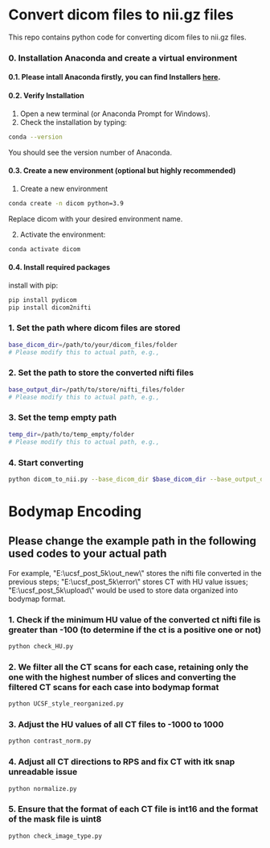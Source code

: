 # Convert dicom files to nii.gz files
This repo contains python code for converting dicom files to nii.gz files.

### 0. Installation Anaconda and create a virtual environment 

#### 0.1. Please intall Anaconda firstly, you can find Installers [here](https://www.anaconda.com/download/success). 

#### 0.2. Verify Installation

1. Open a new terminal (or Anaconda Prompt for Windows).
2. Check the installation by typing:

```bash
conda --version
```
You should see the version number of Anaconda.

#### 0.3. Create a new environment (optional but highly recommended)

1. Create a new environment

```bash
conda create -n dicom python=3.9
```
Replace dicom with your desired environment name.

2. Activate the environment:

```bash
conda activate dicom
```
#### 0.4. Install required packages

install with pip:
```bash
pip install pydicom
pip install dicom2nifti
```

### 1. Set the path where dicom files are stored

```bash
base_dicom_dir=/path/to/your/dicom_files/folder
# Please modify this to actual path, e.g.,
```

### 2. Set the path to store the converted nifti files

```bash
base_output_dir=/path/to/store/nifti_files/folder
# Please modify this to actual path, e.g.,
```

### 3. Set the temp empty path 

```bash
temp_dir=/path/to/temp_empty/folder
# Please modify this to actual path, e.g.,
```

### 4. Start converting

```bash
python dicom_to_nii.py --base_dicom_dir $base_dicom_dir --base_output_dir $base_output_dir --temp_dir $temp_dir
```

# Bodymap Encoding
## Please change the example path in the following used codes to your actual path
For example, "E:\\ucsf_post_5k\\out_new\\" stores the nifti file converted in the previous steps; "E:\\ucsf_post_5k\\error\\" stores CT with HU value issues; "E:\\ucsf_post_5k\\upload\\" would be used to store data organized into bodymap format.

### 1. Check if the minimum HU value of the converted ct nifti file is greater than -100 (to determine if the ct is a positive one or not)

```bash
python check_HU.py
```


### 2. We filter all the CT scans for each case, retaining only the one with the highest number of slices and converting the filtered CT scans for each case into bodymap format

```bash
python UCSF_style_reorganized.py
```

### 3. Adjust the HU values of all CT files to -1000 to 1000

```bash
python contrast_norm.py
```

### 4. Adjust all CT directions to RPS and fix CT with itk snap unreadable issue

```bash
python normalize.py
```

### 5. Ensure that the format of each CT file is int16 and the format of the mask file is uint8

```bash
python check_image_type.py
```



